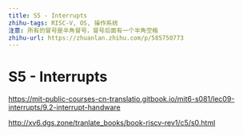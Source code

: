 ```yaml
---
title: S5 - Interrupts
zhihu-tags: RISC-V, OS, 操作系统
注意: 所有的冒号是半角冒号，冒号后面有一个半角空格
zhihu-url: https://zhuanlan.zhihu.com/p/585750773
---
```

# S5 - Interrupts

https://mit-public-courses-cn-translatio.gitbook.io/mit6-s081/lec09-interrupts/9.2-interrupt-handware

http://xv6.dgs.zone/tranlate_books/book-riscv-rev1/c5/s0.html
